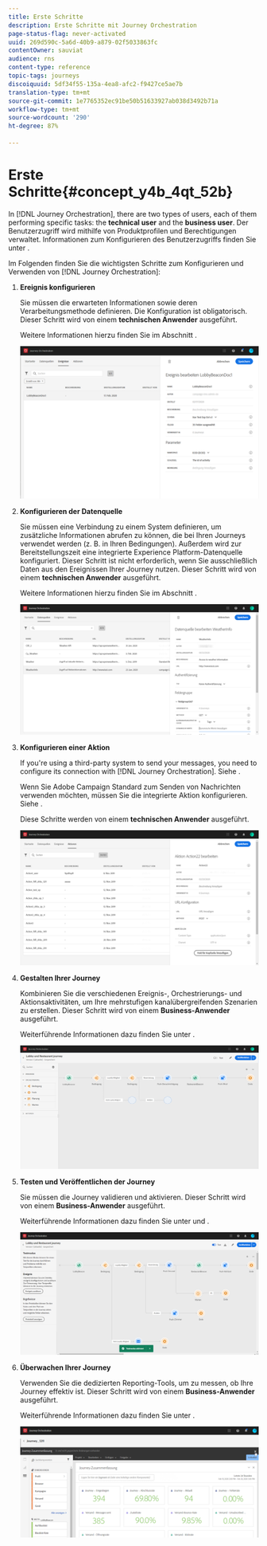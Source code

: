 ```yaml
---
title: Erste Schritte
description: Erste Schritte mit Journey Orchestration
page-status-flag: never-activated
uuid: 269d590c-5a6d-40b9-a879-02f5033863fc
contentOwner: sauviat
audience: rns
content-type: reference
topic-tags: journeys
discoiquuid: 5df34f55-135a-4ea8-afc2-f9427ce5ae7b
translation-type: tm+mt
source-git-commit: 1e7765352ec91be50b51633927ab038d3492b71a
workflow-type: tm+mt
source-wordcount: '290'
ht-degree: 87%

---
```



# Erste Schritte{#concept_y4b_4qt_52b}

In [!DNL Journey Orchestration], there are two types of users, each of them performing specific tasks: the **technical user** and the **business user**. Der Benutzerzugriff wird mithilfe von Produktprofilen und Berechtigungen verwaltet. Informationen zum Konfigurieren des Benutzerzugriffs finden Sie unter [](../about/access-management.md).

Im Folgenden finden Sie die wichtigsten Schritte zum Konfigurieren und Verwenden von [!DNL Journey Orchestration]:

1. **Ereignis konfigurieren**

   Sie müssen die erwarteten Informationen sowie deren Verarbeitungsmethode definieren. Die Konfiguration ist obligatorisch. Dieser Schritt wird von einem **technischen Anwender** ausgeführt.

   Weitere Informationen hierzu finden Sie im Abschnitt [](../event/about-events.md).

   ![](../assets/journey7.png)

1. **Konfigurieren der Datenquelle**

   Sie müssen eine Verbindung zu einem System definieren, um zusätzliche Informationen abrufen zu können, die bei Ihren Journeys verwendet werden (z. B. in Ihren Bedingungen). Außerdem wird zur Bereitstellungszeit eine integrierte Experience Platform-Datenquelle konfiguriert. Dieser Schritt ist nicht erforderlich, wenn Sie ausschließlich Daten aus den Ereignissen Ihrer Journey nutzen. Dieser Schritt wird von einem **technischen Anwender** ausgeführt.

   Weitere Informationen hierzu finden Sie im Abschnitt [](../datasource/about-data-sources.md).

   ![](../assets/journey22.png)

1. **Konfigurieren einer Aktion**

   If you&#39;re using a third-party system to send your messages, you need to configure its connection with [!DNL Journey Orchestration]. Siehe [](../action/about-custom-action-configuration.md).

   Wenn Sie Adobe Campaign Standard zum Senden von Nachrichten verwenden möchten, müssen Sie die integrierte Aktion konfigurieren. Siehe [](../action/working-with-adobe-campaign.md).

   Diese Schritte werden von einem **technischen Anwender** ausgeführt.

   ![](../assets/custom2.png)

1. **Gestalten Ihrer Journey**

   Kombinieren Sie die verschiedenen Ereignis-, Orchestrierungs- und Aktionsaktivitäten, um Ihre mehrstufigen kanalübergreifenden Szenarien zu erstellen. Dieser Schritt wird von einem **Business-Anwender** ausgeführt.

   Weiterführende Informationen dazu finden Sie unter [](../building-journeys/journey.md).

   ![](../assets/journeyuc2_24.png)

1. **Testen und Veröffentlichen der Journey**

   Sie müssen die Journey validieren und aktivieren. Dieser Schritt wird von einem **Business-Anwender** ausgeführt.

   Weiterführende Informationen dazu finden Sie unter [](../building-journeys/testing-the-journey.md) und [](../building-journeys/publishing-the-journey.md).

   ![](../assets/journeyuc2_32bis.png)

1. **Überwachen Ihrer Journey**

   Verwenden Sie die dedizierten Reporting-Tools, um zu messen, ob Ihre Journey effektiv ist. Dieser Schritt wird von einem **Business-Anwender** ausgeführt.

   Weiterführende Informationen dazu finden Sie unter [](../reporting/about-journey-reports.md).

   ![](../assets/dynamic_report_journey_12.png)

